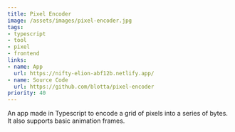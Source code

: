 ```yaml
---
title: Pixel Encoder
image: /assets/images/pixel-encoder.jpg
tags:
- typescript
- tool
- pixel
- frontend
links:
- name: App
  url: https://nifty-elion-abf12b.netlify.app/
- name: Source Code
  url: https://github.com/blotta/pixel-encoder
priority: 40
---
```


An app made in Typescript to encode a grid of pixels into a series of bytes. It also supports basic animation frames.